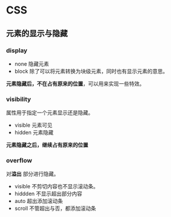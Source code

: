 # CSS

## 元素的显示与隐藏

### display

- none	隐藏元素
- block   除了可以将元素转换为块级元素，同时也有显示元素的意思。



**元素隐藏后，不在占有原来的位置**，可以用来实现一些特效。



### visibility

属性用于指定一个元素显示还是隐藏。

- visible	元素可见
- hidden   元素隐藏

**元素隐藏之后，继续占有原来的位置**



### overflow

对**溢出** 部分进行隐藏。

- visible  	不剪切内容也不显示滚动条。
- hiddden   不显示超出部分内容
- auto 超出添加滚动条
- scroll  不管超出与否，都添加滚动条
